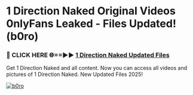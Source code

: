 # 1 Direction Naked Original Videos 0nlyFans Leaked - Files Updated! (b0ro)

<h3>🔴 CLICK HERE 🌐==►► <a href="https://tinyurl.com/yckcrads" rel="nofollow">1 Direction Naked Updated Files</a></h3>

Get 1 Direction Naked and all content. Now you can access all videos and pictures of 1 Direction Naked. New Updated Files 2025!

[![b0ro](https://i.imgur.com/hpKpOFt.gif)](https://tinyurl.com/yckcrads)
